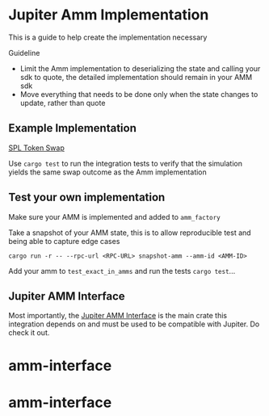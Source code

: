 # Jupiter Amm Implementation

This is a guide to help create the implementation necessary

Guideline

- Limit the Amm implementation to deserializing the state and calling your sdk to quote, the detailed implementation should remain in your AMM sdk
- Move everything that needs to be done only when the state changes to update, rather than quote

## Example Implementation

[SPL Token Swap](./jupiter-core/src/amms/spl_token_swap_amm.rs)

Use `cargo test` to run the integration tests to verify that the simulation yields the same swap outcome as the Amm implementation

## Test your own implementation

Make sure your AMM is implemented and added to `amm_factory`

Take a snapshot of your AMM state, this is to allow reproducible test and being able to capture edge cases

`cargo run -r -- --rpc-url <RPC-URL> snapshot-amm --amm-id <AMM-ID>`

Add your amm to `test_exact_in_amms` and run the tests `cargo test`...

## Jupiter AMM Interface

Most importantly, the [Jupiter AMM Interface](https://docs.rs/crate/jupiter-amm-interface) is the main crate this integration depends on and must be used to be compatible with Jupiter. Do check it out.
# amm-interface
# amm-interface
